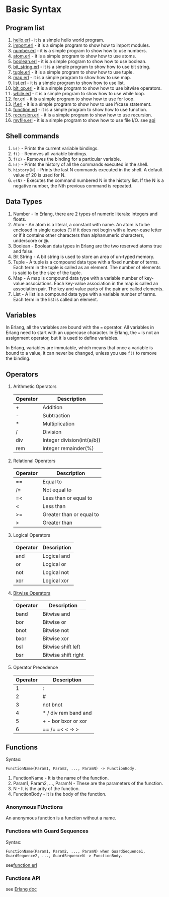 # Basic Syntax

## Program list
1. [hello.erl](hello.erl) - it is a simple hello world program.
2. [import.erl](import.erl) - it is a simple program to show how to import modules.
3. [number.erl](number.erl) - it is a simple program to show how to use numbers.
4. [atom.erl](atom.erl) - it is a simple program to show how to use atoms.
5. [boolean.erl](boolean.erl) - it is a simple program to show how to use boolean.
6. [bit_string.erl](bit_string.erl) - it is a simple program to show how to use bit string.
7. [tuple.erl](tuple.erl) - it is a simple program to show how to use tuple.
8. [map.erl](map.erl) - it is a simple program to show how to use map.
9. [list.erl](list.erl) - it is a simple program to show how to use list.
10. [bit_op.erl](bit_op.erl) - it is a simple program to show how to use bitwise operators.
11. [while.erl](while.erl) - it is a simple program to show how to use while loop.
12. [for.erl](for.erl) - it is a simple program to show how to use for loop.
13. [if.erl](if.erl) - it is a simple program to show how to use if/case statement.
14. [function.erl](function.erl) - it is a simple program to show how to use function.
15. [recursion.erl](recursion.erl) - it is a simple program to show how to use recursion.
16. [myfile.erl](myfile.erl) - it is a simple program to show how to use file I/O. see [api](https://www.erlang.org/doc/search)

## Shell commands

1. `b()` - Prints the current variable bindings.
2. `f()` - Removes all variable bindings.
3. `f(x)` - Removes the binding for a particular variable.
4. `h()` - Prints the history of all the commands executed in the shell.
5. `history(N)` - Prints the last N commands executed in the shell. A default
value of 20 is used for N.
6. `e(N)` - Executes the command numbered N in the history list. If the N is a negative number, the Nth previous command is repeated.

## Data Types

1. Number - In Erlang, there are 2 types of numeric literals: integers and floats.
2. Atom - An atom is a literal, a constant with name. An atom is to be enclosed in single quotes (') if it
does not begin with a lower-case letter or if it contains other characters than alphanumeric characters,
underscore or @.
3. Boolean - Boolean data types in Erlang are the two reserved atoms true and false.
4. Bit String - A bit string is used to store an area of un-typed memory.
5. Tuple - A tuple is a compound data type with a fixed number of terms. Each term in the tuple is
called as an element. The number of elements is said to be the size of the tuple.
6. Map - A map is compound data type with a variable number of key-value associations. Each key-value
association in the map is called an association pair. The key and value parts of the pair are called elements.
7. List - A list is a compound data type with a variable number of terms. Each term in the list is called an element.

## Variables

In Erlang, all the variables are bound with the `=` operator. All variables in Erlang need to start with
an uppercase character. In Erlang, the `=` is not an assignment operator, but it is used  to define variables.

In Erlang, variables are immutable, which means that once a variable is bound to a value, it can never
be changed, unless you use `f()` to remove the binding.

## Operators

1. Arithmetic Operators
    
    | Operator | Description                |
    |----------|----------------------------|
    | +        | Addition                   |
    | -        | Subtraction                |
    | *        | Multiplication             |
    | /        | Division                   |
    | div      | Integer division(int(a/b)) |
    | rem      | Integer remainder(%)       |

2. Relational Operators
    
    | Operator | Description              |
    |----------|--------------------------|
    | ==       | Equal to                 |
    | /=       | Not equal to             |
    | =<       | Less than or equal to    |
    | <        | Less than                |
    | >=       | Greater than or equal to |
    | >        | Greater than             |

3. Logical Operators

    | Operator | Description |
    |----------|-------------|
    | and      | Logical and |
    | or       | Logical or  |
    | not      | Logical not |
    | xor      | Logical xor |

4. [Bitwise Operators](bit_op.erl)

    | Operator | Description         |
    |----------|---------------------|
    | band     | Bitwise and         |
    | bor      | Bitwise or          |
    | bnot     | Bitwise not         |
    | bxor     | Bitwise xor         |
    | bsl      | Bitwise shift left  |
    | bsr      | Bitwise shift right |

5. Operator Precedence
    
    | Operator | Description          |
    |----------|----------------------|
    | 1        | :                    |
    | 2        | #                    |
    | 3        | not bnot             |
    | 4        | * / div rem band and |
    | 5        | + - bor bxor  or xor |
    | 6        | == /= =< < => >      |

## Functions

Syntax:

```
FunctionName(Param1, Param2, ..., ParamN) -> FunctionBody.
```

1. FunctionName - It is the name of the function.
2. Param1, Param2, ..., ParamN - These are the parameters of the function.
3. N - It is the arity of the function.
4. FunctionBody - It is the body of the function.

### Anonymous FUnctions

An anonymous function is a function without a name.

### Functions with Guard Sequences

Syntax:

```
FunctionName(Param1, Param2, ..., ParamN) when GuardSequence1, GuardSequence2, ..., GuardSequenceN -> FunctionBody.
```

see[function.erl](function.erl)

### Functions API

see [Erlang doc](https://www.erlang.org/doc/search)